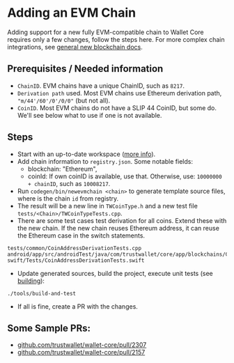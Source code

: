 # Adding an EVM Chain

Adding support for a new fully EVM-compatible chain to Wallet Core requires only a few changes, follow the steps here.
For more complex chain integrations, see [general new blockchain docs](newblockchain.md).

## Prerequisites / Needed information

- `ChainID`.  EVM chains have a unique ChainID, such as `8217`.
- `Derivation path` used.  Most EVM chains use Ethereum derivation path, `"m/44'/60'/0'/0/0"` (but not all).
- `CoinID`.  Most EVM chains do not have a SLIP 44 CoinID, but some do. We'll see below what to use if one is not available.

## Steps

- Start with an up-to-date workspace ([more info](contributing.md)).
- Add chain information to `registry.json`. Some notable fields:
  - blockchain: "Ethereum",
  - coinId: If own coinID is available, use that. Otherwise, use: `10000000 + chainID`, such as `10008217`.
- Run `codegen/bin/newevmchain <chain>` to generate template source files, where <chain> is the chain `id` from registry.
- The result will be a new line in `TWCoinType.h` and a new test file `tests/<Chain>/TWCoinTypeTests.cpp`.
- There are some test cases test derivation for all coins.  Extend these with the new chain.
If the new chain reuses Ethereum address, it can reuse the Ethereum case in the switch statements.

```
tests/common/CoinAddressDerivationTests.cpp
android/app/src/androidTest/java/com/trustwallet/core/app/blockchains/CoinAddressDerivationTests.kt
swift/Tests/CoinAddressDerivationTests.swift
```

- Update generated sources, build the project, execute unit tests (see [building](building.md)):

```
./tools/build-and-test
```

- If all is fine, create a PR with the changes.

## Some Sample PRs:
- [github.com/trustwallet/wallet-core/pull/2307](https://github.com/trustwallet/wallet-core/pull/2307)
- [github.com/trustwallet/wallet-core/pull/2157](https://github.com/trustwallet/wallet-core/pull/2157)
